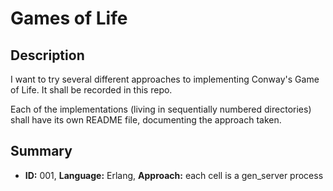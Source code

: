 Games of Life
=============


Description
-----------
I want to try several different approaches to implementing Conway's Game of
Life. It shall be recorded in this repo.

Each of the implementations (living in sequentially numbered directories) shall
have its own README file, documenting the approach taken.


Summary
-------
* __ID:__ 001,
  __Language:__ Erlang,
  __Approach:__ each cell is a gen_server process
